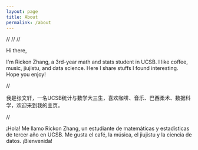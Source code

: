 ```yaml
---
layout: page
title: About
permalink: /about
---
```

//
//
//  

Hi there,

I'm Rickon Zhang, a 3rd-year math and stats student in UCSB. I like coffee, music, jiujistu, and data science. Here I share stuffs I found interesting. Hope you enjoy!

//

我是张文轩，一名UCSB统计与数学大三生，喜欢咖啡、音乐、巴西柔术、数据科学，欢迎来到我的主页。

//

¡Hola! Me llamo Rickon Zhang, un estudiante de matemáticas y estadísticas de tercer año en UCSB. Me gusta el café, la música, el jiujistu y la ciencia de datos. ¡Bienvenida!





